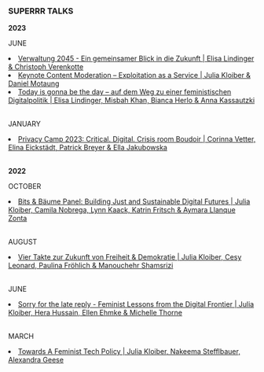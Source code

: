 <h3> SUPERRR TALKS</h3>

<p><b>2023</b></p>

<p>JUNE</p>

<li><a href="https://www.youtube.com/watch?v=6U7AA8ripBk">Verwaltung 2045 - Ein gemeinsamer Blick in die Zukunft | Elisa Lindinger & Christoph Verenkotte</a></li>
<li><a href="https://www.youtube.com/watch?v=qD-qJasWkoM">Keynote Content Moderation – Exploitation as a Service | Julia Kloiber & Daniel Motaung</a></li>
<li><a href="https://www.youtube.com/watch?v=ZmDzuIuXUKc">Today is gonna be the day – auf dem Weg zu einer feministischen Digitalpolitik | Elisa Lindinger, Misbah Khan, Bianca Herlo & Anna Kassautzki</a></li>
<br>
<p>JANUARY</p>

<li><a href="https://www.youtube.com/watch?v=9x8mL-izeZQ&t=6537s">Privacy Camp 2023: Critical. Digital. Crisis room Boudoir | Corinna Vetter, Elina Eickstädt, Patrick Breyer & Ella Jakubowska</a></li>
<br>
<p><b>2022</b></p>

<p>OCTOBER</p>

<li><a href="https://fahrplan22.bits-und-baeume.org/bitsundbaeume/talk/EFDR8Q/">Bits & Bäume Panel: Building Just and Sustainable Digital Futures | Julia Kloiber, Camila Nobrega, Lynn Kaack, Katrin Fritsch & Aymara Llanque Zonta</a></li>
<br>
<p>AUGUST</p>
<li><a href="https://www.youtube.com/watch?v=x3Ltp6Jbsbg">Vier Takte zur Zukunft von Freiheit & Demokratie | Julia Kloiber, Cesy Leonard, Paulina Fröhlich & Manouchehr Shamsrizi</a></li>
<br>
<p>JUNE</p>
<li><a href="https://www.youtube.com/watch?v=v45W_m7SOPM">Sorry for the late reply - Feminist Lessons from the Digital Frontier | Julia Kloiber, Hera Hussain, Ellen Ehmke & Michelle Thorne</a></li>
<br>
<p>MARCH</p>
<li><a href="https://www.youtube.com/watch?v=WaJdh7DJwVc">Towards A Feminist Tech Policy | Julia Kloiber, Nakeema Stefflbauer, Alexandra Geese</a></li>

